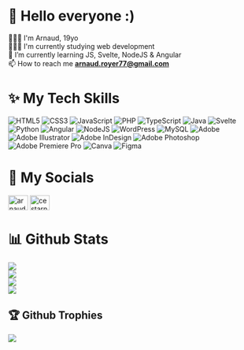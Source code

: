 # 👋 Hello everyone :)
🙋🏼‍♂️ I'm Arnaud, 19yo <br>
👨🏼‍💻 I'm currently studying web development <br>
💭 I’m currently learning JS, Svelte, NodeJS & Angular <br>
📫 How to reach me **arnaud.royer77@gmail.com**

# ✨ My Tech Skills

![HTML5](https://img.shields.io/badge/html5-%23E34F26.svg?style=flat&logo=html5&logoColor=white) ![CSS3](https://img.shields.io/badge/css3-%231572B6.svg?style=flat&logo=css3&logoColor=white) ![JavaScript](https://img.shields.io/badge/javascript-%23323330.svg?style=flat&logo=javascript&logoColor=%23F7DF1E) ![PHP](https://img.shields.io/badge/php-%23777BB4.svg?style=flat&logo=php&logoColor=white) ![TypeScript](https://img.shields.io/badge/typescript-%23007ACC.svg?style=flat&logo=typescript&logoColor=white) ![Java](https://img.shields.io/badge/java-%23ED8B00.svg?style=flat&logo=openjdk&logoColor=white) ![Svelte](https://img.shields.io/badge/svelte-FF3E00.svg?style=flat&logo=svelte&logoColor=white) ![Python](https://img.shields.io/badge/python-3670A0?style=flat&logo=python&logoColor=ffdd54) ![Angular](https://img.shields.io/badge/angular-%23DD0031.svg?style=flat&logo=angular&logoColor=white) ![NodeJS](https://img.shields.io/badge/node.js-6DA55F?style=flat&logo=node.js&logoColor=white) ![WordPress](https://img.shields.io/badge/WordPress-%23117AC9.svg?style=flat&logo=WordPress&logoColor=white) ![MySQL](https://img.shields.io/badge/mysql-%2300000f.svg?style=flat&logo=mysql&logoColor=white) ![Adobe](https://img.shields.io/badge/adobe-%23FF0000.svg?style=flat&logo=adobe&logoColor=white) ![Adobe Illustrator](https://img.shields.io/badge/adobe%20illustrator-%23FF9A00.svg?style=flat&logo=adobe%20illustrator&logoColor=white) ![Adobe InDesign](https://img.shields.io/badge/Adobe%20InDesign-49021F?style=flat&logo=adobeindesign&logoColor=FF3366) ![Adobe Photoshop](https://img.shields.io/badge/adobe%20photoshop-%2331A8FF.svg?style=flat&logo=adobe%20photoshop&logoColor=white) ![Adobe Premiere Pro](https://img.shields.io/badge/Adobe%20Premiere%20Pro-9999FF.svg?style=flat&logo=Adobe%20Premiere%20Pro&logoColor=white) ![Canva](https://img.shields.io/badge/Canva-%2300C4CC.svg?style=flat&logo=Canva&logoColor=white) ![Figma](https://img.shields.io/badge/figma-%23F24E1E.svg?style=flat&logo=figma&logoColor=white)

# 👥 My Socials

<a href="https://www.linkedin.com/in/royer-arnaud/" target="blank"><img align="center" src="https://raw.githubusercontent.com/rahuldkjain/github-profile-readme-generator/master/src/images/icons/Social/linked-in-alt.svg" alt="arnaud royer" height="30" width="40" /></a>
<a href="https://instagram.com/cestarnaud" target="blank"><img align="center" src="https://raw.githubusercontent.com/rahuldkjain/github-profile-readme-generator/master/src/images/icons/Social/instagram.svg" alt="cestarnaud" height="30" width="40" /></a>

# 📊 Github Stats

![](https://github-readme-stats.vercel.app/api?username=itsarnaud&theme=dark&hide_border=false&include_all_commits=false&count_private=false)<br/>
![](https://github-readme-streak-stats.herokuapp.com/?user=itsarnaud&theme=dark&hide_border=false)<br/>
![](https://github-readme-stats.vercel.app/api/top-langs/?username=itsarnaud&theme=dark&hide_border=false&include_all_commits=false&count_private=false&layout=compact) <br>
![](https://github-contributor-stats.vercel.app/api?username=itsarnaud&limit=5&theme=dark&combine_all_yearly_contributions=true)

## 🏆 Github Trophies

![](https://github-profile-trophy.vercel.app/?username=itsarnaud&theme=radical&no-frame=false&no-bg=true&margin-w=4)
